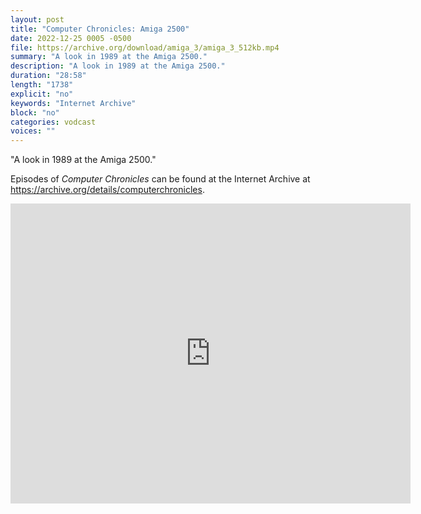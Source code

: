 ```yaml
---
layout: post
title: "Computer Chronicles: Amiga 2500"
date: 2022-12-25 0005 -0500
file: https://archive.org/download/amiga_3/amiga_3_512kb.mp4
summary: "A look in 1989 at the Amiga 2500."
description: "A look in 1989 at the Amiga 2500."
duration: "28:58"
length: "1738"
explicit: "no" 
keywords: "Internet Archive"
block: "no" 
categories: vodcast
voices: ""
---
```


"A look in 1989 at the Amiga 2500."

Episodes of *Computer Chronicles* can be found at the Internet Archive at <https://archive.org/details/computerchronicles>.

<iframe src="https://archive.org/embed/amiga_3" width="640" height="480" frameborder="0" webkitallowfullscreen="true" mozallowfullscreen="true" allowfullscreen></iframe>
